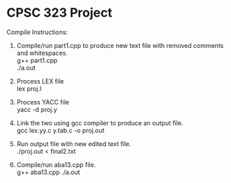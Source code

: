 # CPSC 323 Project

Compile Instructions:

1. Compile/run part1.cpp to produce new text file with removed comments and whitespaces.  
g++ part1.cpp  
./a.out

2. Process LEX file  
lex proj.l

2. Process YACC file  
yacc -d proj.y

3. Link the two using gcc compiler to produce an output file.  
gcc lex.yy.c y.tab.c -o proj.out

4. Run output file with new edited text file.  
./proj.out < final2.txt

5. Compile/run aba13.cpp file.  
g++ aba13.cpp
./a.out

